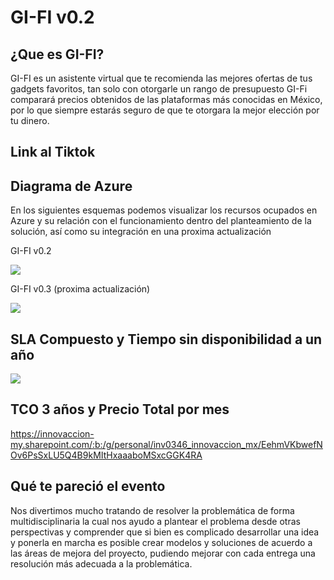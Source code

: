 # GI-FI v0.2

## ¿Que es GI-FI?

GI-FI es un asistente virtual que te recomienda las mejores ofertas de tus gadgets favoritos, tan solo con otorgarle un rango de presupuesto GI-Fi comparará precios obtenidos de las plataformas más conocidas en México, por lo que siempre estarás seguro de que te otorgara la mejor elección por tu dinero.

## Link al Tiktok



## Diagrama de Azure

En los siguientes esquemas podemos visualizar los recursos ocupados en Azure y su relación con el funcionamiento dentro del planteamiento de la solución, así como su integración en una proxima actualización

GI-FI v0.2

![](C:\Users\zhior\AppData\Roaming\marktext\images\2021-12-19-18-35-09-image.png)



GI-FI v0.3 (proxima actualización)

![](C:\Users\zhior\AppData\Roaming\marktext\images\2021-12-19-18-37-19-image.png) 

## SLA Compuesto y Tiempo sin disponibilidad a un año

![](C:\Users\zhior\AppData\Roaming\marktext\images\2021-12-19-18-38-29-image.png)

## TCO 3 años y Precio Total por mes

https://innovaccion-my.sharepoint.com/:b:/g/personal/inv0346_innovaccion_mx/EehmVKbwefNOv6PsSxLU5Q4B9kMItHxaaaboMSxcGGK4RA

## Qué te pareció el evento

Nos divertimos mucho tratando de resolver la problemática de forma multidisciplinaria
la cual nos ayudo a plantear el problema desde otras perspectivas y comprender
que si bien es complicado desarrollar una idea y ponerla en marcha es posible
crear modelos y soluciones de acuerdo a las áreas de mejora del proyecto,
pudiendo mejorar con cada entrega una resolución más adecuada a la problemática.
